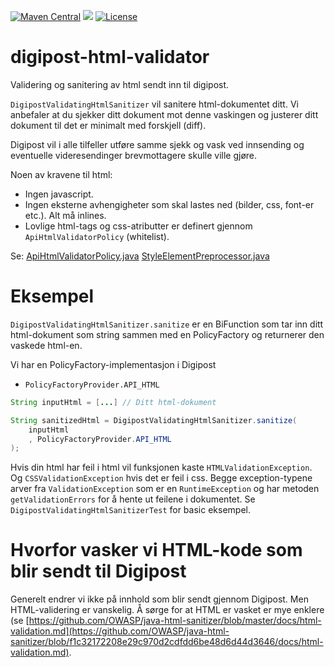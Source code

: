 [![Maven Central](https://maven-badges.herokuapp.com/maven-central/no.digipost/digipost-html-validator/badge.svg)](https://maven-badges.herokuapp.com/maven-central/no.digipost/digipost-html-validator)
![](https://github.com/digipost/digipost-html-validator/workflows/Java%20CI/badge.svg)
[![License](https://img.shields.io/badge/license-Apache%202-blue)](https://github.com/digipost/digipost-html-validator/blob/master/LICENCE)

# digipost-html-validator
Validering og sanitering av html sendt inn til digipost.

`DigipostValidatingHtmlSanitizer` vil sanitere html-dokumentet ditt. Vi anbefaler at du sjekker ditt dokument mot denne vaskingen og justerer ditt dokument til det er minimalt med forskjell (diff).

Digipost vil i alle tilfeller utføre samme sjekk og vask ved innsending og eventuelle videresendinger brevmottagere skulle ville gjøre.

Noen av kravene til html:
* Ingen javascript.
* Ingen eksterne avhengigheter som skal lastes ned (bilder, css, font-er etc.). Alt må inlines.
* Lovlige html-tags og css-atributter er definert gjennom `ApiHtmlValidatorPolicy` (whitelist). 

Se: 
[ApiHtmlValidatorPolicy.java](https://github.com/digipost/digipost-html-validator/blob/master/src/main/java/no/digipost/sanitizing/internal/ApiHtmlValidatorPolicy.java)
[StyleElementPreprocessor.java](https://github.com/digipost/digipost-html-validator/blob/master/src/main/java/no/digipost/sanitizing/internal/StyleElementPreprocessor.java)

# Eksempel

`DigipostValidatingHtmlSanitizer.sanitize` er en BiFunction som tar inn ditt html-dokument som string sammen med en PolicyFactory og returnerer den vaskede html-en.

Vi har en PolicyFactory-implementasjon i Digipost

* `PolicyFactoryProvider.API_HTML`

```java
String inputHtml = [...] // Ditt html-dokument

String sanitizedHtml = DigipostValidatingHtmlSanitizer.sanitize(
    inputHtml
    , PolicyFactoryProvider.API_HTML
);
```

Hvis din html har feil i html vil funksjonen kaste `HTMLValidationException`. Og `CSSValidationException` hvis det er feil i css. Begge exception-typene
arver fra `ValidationException` som er en `RuntimeException` og har metoden `getValidationErrors` for å hente ut feilene i dokumentet.
Se `DigipostValidatingHtmlSanitizerTest` for basic eksempel.  

# Hvorfor vasker vi HTML-kode som blir sendt til Digipost
Generelt endrer vi ikke på innhold som blir sendt gjennom Digipost. Men HTML-validering er vanskelig. Å sørge
for at HTML er vasket er mye enklere (se [https://github.com/OWASP/java-html-sanitizer/blob/master/docs/html-validation.md](https://github.com/OWASP/java-html-sanitizer/blob/f1c32172208e29c970d2cdfdd6be48d6d44d3646/docs/html-validation.md).
